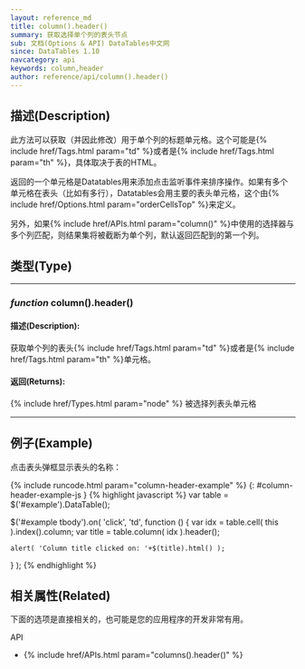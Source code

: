 ```yaml
---
layout: reference_md
title: column().header()
summary: 获取选择单个列的表头节点
sub: 文档(Options & API) DataTables中文网
since: DataTables 1.10
navcategory: api
keywords: column,header
author: reference/api/column().header()
---
```


## 描述(Description)
此方法可以获取（并因此修改）用于单个列的标题单元格。这个可能是{% include href/Tags.html param="td" %}或者是{% include href/Tags.html param="th" %}，具体取决于表的HTML。

返回的一个单元格是Datatables用来添加点击监听事件来排序操作。如果有多个单元格在表头（比如有多行），Datatables会用主要的表头单元格，这个由{% include href/Options.html param="orderCellsTop" %}来定义。

另外，如果{% include href/APIs.html param="column()" %}中使用的选择器与多个列匹配，则结果集将被截断为单个列，默认返回匹配到的第一个列。



## 类型(Type)
---
    
### _function_ **column().header()**   

#### 描述(Description):
获取单个列的表头{% include href/Tags.html param="td" %}或者是{% include href/Tags.html param="th" %}单元格。

#### 返回(Returns):
{% include href/Types.html param="node" %}
被选择列表头单元格


--- 
    
## 例子(Example)

点击表头弹框显示表头的名称：

{% include runcode.html param="column-header-example" %}
{: #column-header-example-js }
{% highlight javascript %}
var table = $('#example').DataTable();
 
$('#example tbody').on( 'click', 'td', function () {
    var idx = table.cell( this ).index().column;
    var title = table.column( idx ).header();
 
    alert( 'Column title clicked on: '+$(title).html() );
} );
{% endhighlight %}



## 相关属性(Related)
下面的选项是直接相关的，也可能是您的应用程序的开发非常有用。

API

- {% include href/APIs.html param="columns().header()" %}

